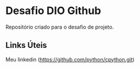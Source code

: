# Desafio DIO Github 
Repositório criado para o desafio de projeto.
 ## Links Úteis
 
 Meu linkedin (https://github.com/python/cpython.git)
